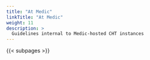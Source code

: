 ```yaml
---
title: "At Medic"
linkTitle: "At Medic"
weight: 11
description: >
  Guidelines internal to Medic-hosted CHT instances 
---
```


{{< subpages >}}
